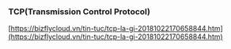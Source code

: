 ### TCP(Transmission Control Protocol)

[https://bizflycloud.vn/tin-tuc/tcp-la-gi-20181022170658844.htm](https://bizflycloud.vn/tin-tuc/tcp-la-gi-20181022170658844.htm)